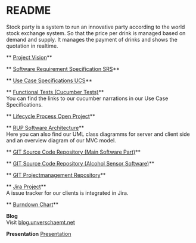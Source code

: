# README #
Stock party is a system to run an innovative party according to the world stock exchange system. So that the price per drink is managed based on demand and supply. It manages the payment of drinks and shows the quotation in realtime.    
    
** [Project Vision](https://bitbucket.org/stockings/projectmanagement/src/master/vision.md)**   
    
** [Software Requirement Specification SRS](https://bitbucket.org/stockings/projectmanagement/src/master/srs.md)**   
  
** [Use Case Specifications UCS](https://bitbucket.org/stockings/projectmanagement/src/master/srs.md#markdown-header-31-functionality)**   
  
** [Functional Tests (Cucumber Tests)](https://bitbucket.org/stockings/projectmanagement/src/master/srs.md#markdown-header-31-functionality)**     
You can find the links to our cucumber narrations in our Use Case Specifications.
  
** [Lifecycle Process Open Project](http://op.it.dh-karlsruhe.de/projects/stockparty)**   
  
** [RUP Software Architecture](https://bitbucket.org/stockings/projectmanagement/src/master/rup.md)**   
Here you can also find our UML class diagramms for server and client side and an overview diagram of our MVC model.
    
** [GIT Source Code Repository (Main Software Part)](https://bitbucket.org/stockings/stockparty)**   
    
** [GIT Source Code Repository (Alcohol Sensor Software)](https://bitbucket.org/stockings/stockparty-arduino)**   
    
** [GIT Projectmanagement Repository](https://bitbucket.org/stockings/projectmanagement)**   
    
** [Jira Project](http://jira.it.dh-karlsruhe.de:8080/browse/STOC)**   
A issue tracker for our clients is integrated in Jira.
   
** [Burndown Chart](http://jira.it.dh-karlsruhe.de:8080/secure/RapidBoard.jspa?rapidView=83&view=reporting&chart=burndownChart&sprint=339)**   

     

**Blog**    
Visit [blog.unverschaemt.net](http://blog.unverschaemt.net)   

**Presentation**
[Presentation](https://bytebucket.org/stockings/projectmanagement/raw/master/StockPartyPresentation.pdf)   
